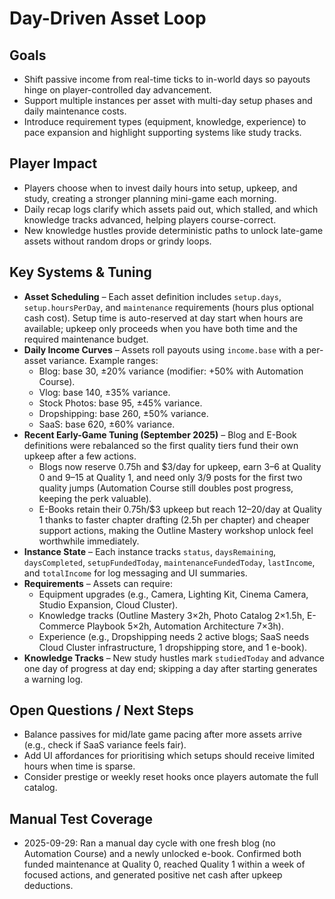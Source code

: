 # Day-Driven Asset Loop

## Goals
- Shift passive income from real-time ticks to in-world days so payouts hinge on player-controlled day advancement.
- Support multiple instances per asset with multi-day setup phases and daily maintenance costs.
- Introduce requirement types (equipment, knowledge, experience) to pace expansion and highlight supporting systems like study tracks.

## Player Impact
- Players choose when to invest daily hours into setup, upkeep, and study, creating a stronger planning mini-game each morning.
- Daily recap logs clarify which assets paid out, which stalled, and which knowledge tracks advanced, helping players course-correct.
- New knowledge hustles provide deterministic paths to unlock late-game assets without random drops or grindy loops.

## Key Systems & Tuning
- **Asset Scheduling** – Each asset definition includes `setup.days`, `setup.hoursPerDay`, and `maintenance` requirements (hours plus optional cash cost). Setup time is auto-reserved at day start when hours are available; upkeep only proceeds when you have both time and the required maintenance budget.
- **Daily Income Curves** – Assets roll payouts using `income.base` with a per-asset variance. Example ranges:
  - Blog: base 30, ±20% variance (modifier: +50% with Automation Course).
  - Vlog: base 140, ±35% variance.
  - Stock Photos: base 95, ±45% variance.
  - Dropshipping: base 260, ±50% variance.
  - SaaS: base 620, ±60% variance.
- **Recent Early-Game Tuning (September 2025)** – Blog and E-Book definitions were rebalanced so the first quality tiers fund their own upkeep after a few actions.
  - Blogs now reserve 0.75h and $3/day for upkeep, earn $3–$6 at Quality 0 and $9–$15 at Quality 1, and need only 3/9 posts for the first two quality jumps (Automation Course still doubles post progress, keeping the perk valuable).
  - E-Books retain their 0.75h/$3 upkeep but reach $12–$20/day at Quality 1 thanks to faster chapter drafting (2.5h per chapter) and cheaper support actions, making the Outline Mastery workshop unlock feel worthwhile immediately.
- **Instance State** – Each instance tracks `status`, `daysRemaining`, `daysCompleted`, `setupFundedToday`, `maintenanceFundedToday`, `lastIncome`, and `totalIncome` for log messaging and UI summaries.
- **Requirements** – Assets can require:
  - Equipment upgrades (e.g., Camera, Lighting Kit, Cinema Camera, Studio Expansion, Cloud Cluster).
  - Knowledge tracks (Outline Mastery 3×2h, Photo Catalog 2×1.5h, E-Commerce Playbook 5×2h, Automation Architecture 7×3h).
  - Experience (e.g., Dropshipping needs 2 active blogs; SaaS needs Cloud Cluster infrastructure, 1 dropshipping store, and 1 e-book).
- **Knowledge Tracks** – New study hustles mark `studiedToday` and advance one day of progress at day end; skipping a day after starting generates a warning log.

## Open Questions / Next Steps
- Balance passives for mid/late game pacing after more assets arrive (e.g., check if SaaS variance feels fair).
- Add UI affordances for prioritising which setups should receive limited hours when time is sparse.
- Consider prestige or weekly reset hooks once players automate the full catalog.

## Manual Test Coverage
- 2025-09-29: Ran a manual day cycle with one fresh blog (no Automation Course) and a newly unlocked e-book. Confirmed both funded maintenance at Quality 0, reached Quality 1 within a week of focused actions, and generated positive net cash after upkeep deductions.

